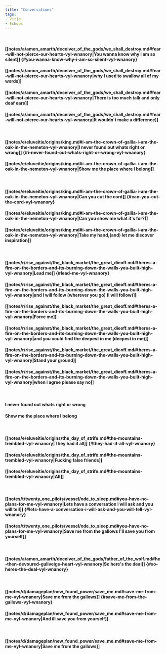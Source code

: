 ```yaml
---
title: "Conversations"
tags:
- Vitja
- Echoes
---
```

&nbsp;
#### [[notes/a/amon_amarth/deceiver_of_the_gods/we_shall_destroy.md#fear-will-not-pierce-our-hearts-vyl-wnanory|You wanna know why I am so silent]] {#you-wanna-know-why-i-am-so-silent-vyl-wnanory}
#### [[notes/a/amon_amarth/deceiver_of_the_gods/we_shall_destroy.md#fear-will-not-pierce-our-hearts-vyl-wnanory|why I used to swallow all of my words]]
#### [[notes/a/amon_amarth/deceiver_of_the_gods/we_shall_destroy.md#fear-will-not-pierce-our-hearts-vyl-wnanory|There is too much talk and only deaf ears]]
#### [[notes/a/amon_amarth/deceiver_of_the_gods/we_shall_destroy.md#fear-will-not-pierce-our-hearts-vyl-wnanory|It wouldn't make a difference]]
&nbsp;
#### [[notes/e/eluveitie/origins/king.md#i-am-the-crown-of-gallia-i-am-the-oak-in-the-nemeton-vyl-wnanory|I never found out whats right or wrong]] {#i-never-found-out-whats-right-or-wrong-vyl-wnanory}
#### [[notes/e/eluveitie/origins/king.md#i-am-the-crown-of-gallia-i-am-the-oak-in-the-nemeton-vyl-wnanory|Show me the place where I belong]]
&nbsp;
#### [[notes/e/eluveitie/origins/king.md#i-am-the-crown-of-gallia-i-am-the-oak-in-the-nemeton-vyl-wnanory|Can you cut the cord]] {#can-you-cut-the-cord-vyl-wnanory}
#### [[notes/e/eluveitie/origins/king.md#i-am-the-crown-of-gallia-i-am-the-oak-in-the-nemeton-vyl-wnanory|Can you show me what it's for?]]
#### [[notes/e/eluveitie/origins/king.md#i-am-the-crown-of-gallia-i-am-the-oak-in-the-nemeton-vyl-wnanory|Take my hand,(and) let me discover inspiration]]
&nbsp;
#### [[notes/r/rise_against/the_black_market/the_great_dieoff.md#theres-a-fire-on-the-borders-and-its-burning-down-the-walls-you-built-high-vyl-wnanory|Lead me]] {#lead-me-vyl-wnanory}
#### [[notes/r/rise_against/the_black_market/the_great_dieoff.md#theres-a-fire-on-the-borders-and-its-burning-down-the-walls-you-built-high-vyl-wnanory|and I will follow (wherever you go) (I will follow)]]
#### [[notes/r/rise_against/the_black_market/the_great_dieoff.md#theres-a-fire-on-the-borders-and-its-burning-down-the-walls-you-built-high-vyl-wnanory|Force me]]
#### [[notes/r/rise_against/the_black_market/the_great_dieoff.md#theres-a-fire-on-the-borders-and-its-burning-down-the-walls-you-built-high-vyl-wnanory|and you could find the deepest in me (deepest in me)]]
#### [[notes/r/rise_against/the_black_market/the_great_dieoff.md#theres-a-fire-on-the-borders-and-its-burning-down-the-walls-you-built-high-vyl-wnanory|Stand your ground]]
#### [[notes/r/rise_against/the_black_market/the_great_dieoff.md#theres-a-fire-on-the-borders-and-its-burning-down-the-walls-you-built-high-vyl-wnanory|when I agree please say no]]
&nbsp;
#### I never found out whats right or wrong
#### Show me the place where I belong
&nbsp;
#### [[notes/e/eluveitie/origins/the_day_of_strife.md#the-mountains-trembled-vyl-wnanory|They had it all]] {#they-had-it-all-vyl-wnanory}
#### [[notes/e/eluveitie/origins/the_day_of_strife.md#the-mountains-trembled-vyl-wnanory|Fucking false friends]]
#### [[notes/e/eluveitie/origins/the_day_of_strife.md#the-mountains-trembled-vyl-wnanory|All]]
&nbsp;
#### [[notes/t/twenty_one_pilots/vessel/ode_to_sleep.md#you-have-no-plans-for-me-vyl-wnanory|Lets have a conversation I will ask and you will tell]] {#lets-have-a-conversation-i-will-ask-and-you-will-tell-vyl-wnanory}
#### [[notes/t/twenty_one_pilots/vessel/ode_to_sleep.md#you-have-no-plans-for-me-vyl-wnanory|Save me from the gallows I'll save you from yourself]]
&nbsp;
#### [[notes/a/amon_amarth/deceiver_of_the_gods/father_of_the_wolf.md#he-then-devoured-gullveigs-heart-vyl-wnanory|So here's the deal]] {#so-heres-the-deal-vyl-wnanory}
&nbsp;
#### [[notes/d/damageplan/new_found_power/save_me.md#save-me-from-me-vyl-wnanory|Save me from the gallows]] {#save-me-from-the-gallows-vyl-wnanory}
#### [[notes/d/damageplan/new_found_power/save_me.md#save-me-from-me-vyl-wnanory|And ill save you from yourself]]
&nbsp;
#### [[notes/d/damageplan/new_found_power/save_me.md#save-me-from-me-vyl-wnanory|Save me from the gallows]]
